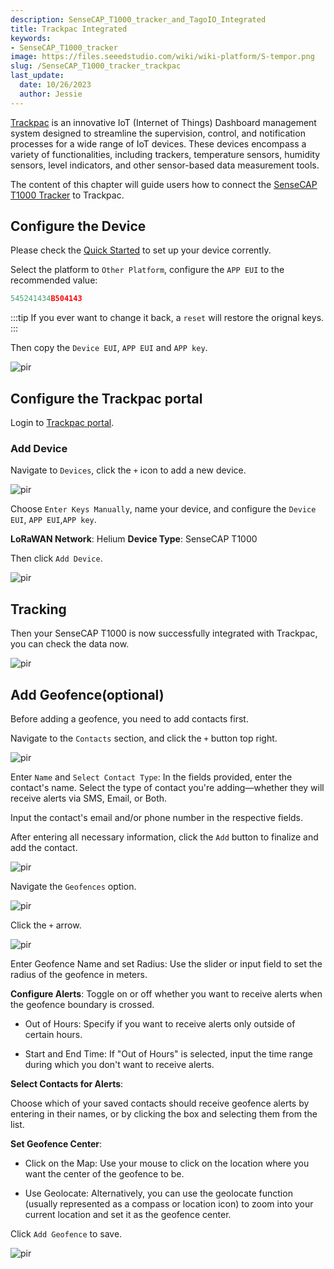 ```yaml
---
description: SenseCAP_T1000_tracker_and_TagoIO_Integrated
title: Trackpac Integrated
keywords:
- SenseCAP_T1000_tracker
image: https://files.seeedstudio.com/wiki/wiki-platform/S-tempor.png
slug: /SenseCAP_T1000_tracker_trackpac
last_update:
  date: 10/26/2023
  author: Jessie
---
```


[Trackpac](https://trackpac.io/) is an innovative IoT (Internet of Things) Dashboard management system designed to streamline the supervision, control, and notification processes for a wide range of IoT devices. These devices encompass a variety of functionalities, including trackers, temperature sensors, humidity sensors, level indicators, and other sensor-based data measurement tools.

The content of this chapter will guide users how to connect the [SenseCAP T1000 Tracker](https://www.seeedstudio.com/SenseCAP-Card-Tracker-T1000-A-p-5697.html) to Trackpac.


## Configure the Device

Please check the [Quick Started](https://wiki.seeedstudio.com/Get_Started_with_SenseCAP_T1000_tracker/) to set up your device corrently.

Select the platform to `Other Platform`, configure the `APP EUI` to the recommended value: 
```cpp 
545241434B504143
```

:::tip
If you ever want to change it back, a `reset` will restore the orignal keys.
:::

Then copy the `Device EUI`, `APP EUI` and `APP key`.

<p style={{textAlign: 'center'}}><img src="https://files.seeedstudio.com/wiki/SenseCAP/Tracker/trackpac.png" alt="pir" width={300} height="auto" /></p>


## Configure the Trackpac portal


Login to [Trackpac portal](https://v2.trackpac.io).

### Add Device

Navigate to `Devices`, click the `+` icon to add a new device.


<p style={{textAlign: 'center'}}><img src="https://files.seeedstudio.com/wiki/SenseCAP/Tracker/add-device-trackpac.png" alt="pir" width={800} height="auto" /></p>

Choose `Enter Keys Manually`, name your device, and configure the `Device EUI`, `APP EUI`,`APP key`.

**LoRaWAN Network**: Helium
**Device Type**: SenseCAP T1000

Then click `Add Device`.

<p style={{textAlign: 'center'}}><img src="https://files.seeedstudio.com/wiki/SenseCAP/Tracker/add-trackpac.png" alt="pir" width={800} height="auto" /></p>


## Tracking

Then your SenseCAP T1000 is now successfully integrated with Trackpac, you can check the data now.

<p style={{textAlign: 'center'}}><img src="https://files.seeedstudio.com/wiki/SenseCAP/Tracker/check-trackpac.png" alt="pir" width={800} height="auto" /></p>


## Add Geofence(optional)


Before adding a geofence, you need to add contacts first.

Navigate to the `Contacts` section, and click the `+` button top right.

<p style={{textAlign: 'center'}}><img src="https://files.seeedstudio.com/wiki/SenseCAP/Tracker/contact1.png" alt="pir" width={800} height="auto" /></p>

Enter `Name` and `Select Contact Type`: In the fields provided, enter the contact's name. Select the type of contact you're adding—whether they will receive alerts via SMS, Email, or Both.

Input the contact's email and/or phone number in the respective fields.

After entering all necessary information, click the `Add` button to finalize and add the contact.

<p style={{textAlign: 'center'}}><img src="https://files.seeedstudio.com/wiki/SenseCAP/Tracker/contact2.png" alt="pir" width={800} height="auto" /></p>

Navigate the `Geofences` option.

<p style={{textAlign: 'center'}}><img src="https://files.seeedstudio.com/wiki/SenseCAP/Tracker/geofence1.png" alt="pir" width={800} height="auto" /></p>


Click the `+` arrow.

<p style={{textAlign: 'center'}}><img src="https://files.seeedstudio.com/wiki/SenseCAP/Tracker/geofence2.png" alt="pir" width={800} height="auto" /></p>


Enter Geofence Name and set Radius: Use the slider or input field to set the radius of the geofence in meters.

**Configure Alerts**: Toggle on or off whether you want to receive alerts when the geofence boundary is crossed.

* Out of Hours: Specify if you want to receive alerts only outside of certain hours.

* Start and End Time: If "Out of Hours" is selected, input the time range during which you don't want to receive alerts.

**Select Contacts for Alerts**: 

Choose which of your saved contacts should receive geofence alerts by entering in their names, or by clicking the box and selecting them from the list.

**Set Geofence Center**:

* Click on the Map: Use your mouse to click on the location where you want the center of the geofence to be.

* Use Geolocate: Alternatively, you can use the geolocate function (usually represented as a compass or location icon) to zoom into your current location and set it as the geofence center.

Click `Add Geofence` to save.
<p style={{textAlign: 'center'}}><img src="https://files.seeedstudio.com/wiki/SenseCAP/Tracker/geofence3.png" alt="pir" width={800} height="auto" /></p>
